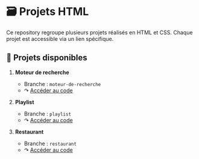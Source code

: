 # 🗃️ Projets HTML

Ce repository regroupe plusieurs projets réalisés en HTML et CSS.
Chaque projet est accessible via un lien spécifique.

## 🚀 Projets disponibles

1. **Moteur de recherche**
   - Branche : `moteur-de-recherche`
   - ↷ [Accéder au code](https://github.com/DevJoanaBureth/moteur-de-recherche)

2. **Playlist**
   - Branche : `playlist`
   - ↷ [Accéder au code](https://github.com/DevJoanaBureth/playlist)

3. **Restaurant**
   - Branche : `restaurant`
   - ↷ [Accéder au code](https://github.com/DevJoanaBureth/restaurant)


